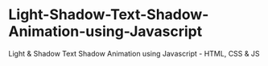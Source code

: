 # Light-Shadow-Text-Shadow-Animation-using-Javascript
Light &amp; Shadow Text Shadow Animation using Javascript - HTML, CSS &amp; JS
